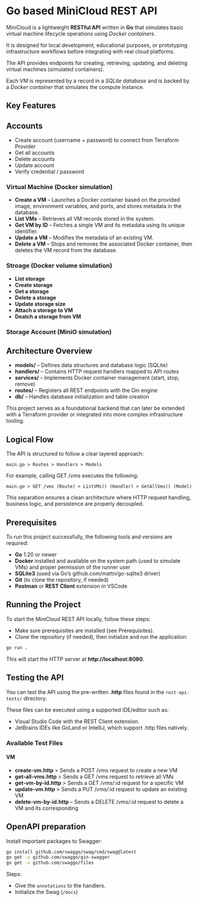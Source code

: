 # Go based MiniCloud REST API

MiniCloud is a lightweight __RESTful API__ written in __Go__ that simulates basic virtual machine lifecycle operations using _Docker containers_.

It is designed for local development, educational purposes, or prototyping infrastructure workflows before integrating with real cloud platforms.

The API provides endpoints for creating, retrieving, updating, and deleting virtual machines (simulated containers).

Each VM is represented by a record in a _SQLite database_ and is backed by a _Docker container_ that simulates the compute instance.

## Key Features

## Accounts

- Create account (username + password) to connect from Terraform Provider
- Get all accounts
- Delete accounts
- Update account
- Verify credential / password

### Virtual Machine (Docker simulation)

- __Create a VM__ – Launches a Docker container based on the provided image, environment variables, and ports, and stores metadata in the database.
- __List VMs__ – Retrieves all VM records stored in the system.
- __Get VM by ID__ – Fetches a single VM and its metadata using its unique identifier.
- __Update a VM__ – Modifies the metadata of an existing VM.
- __Delete a VM__ – Stops and removes the associated Docker container, then deletes the VM record from the database.

### Stroage (Docker volume simulation)

- __List storage__
- __Create storage__
- __Get a storage__
- __Delete a storage__
- __Update storage size__
- __Attach a storage to VM__
- __Deatch a storage from VM__

### Storage Account (MiniO simulation)

## Architecture Overview

- __models/__ – Defines data structures and database logic (SQLite)
- __handlers/__ – Contains HTTP request handlers mapped to API routes
- __services/__ – Implements Docker container management (start, stop, remove)
- __routes/__ – Registers all REST endpoints with the Gin engine
- __db/__ – Handles database initialization and table creation

This project serves as a foundational backend that can later be extended with a Terraform provider or integrated into more complex infrastructure tooling.

## Logical Flow

The API is structured to follow a clear layered approach:

```text
main.go > Routes > Handlers > Models
```

For example, calling GET /vms executes the following:

```text
main.go > GET /vms (Route) > ListVMs() (Handler) > GetAllVms() (Model)
```

This separation ensures a clean architecture where HTTP request handling, business logic, and persistence are properly decoupled.

## Prerequisites

To run this project successfully, the following tools and versions are required:

- __Go__ 1.20 or newer
- __Docker__ installed and available on the system path (used to simulate VMs) and proper permission of the runner user
- __SQLite3__ (used via Go’s github.com/mattn/go-sqlite3 driver)
- __Git__ (to clone the repository, if needed)
- __Postman__ or __REST Client__ extension in VSCode

## Running the Project

To start the MiniCloud REST API locally, follow these steps:

- Make sure prerequisites are installed (see Prerequisites).
- Clone the repository (if needed), then initialize and run the application:

```bash
go run .
```

This will start the HTTP server at __http://localhost:8080__.

## Testing the API

You can test the API using the pre-written __.http__ files found in the `rest-api-tests/` directory.

These files can be executed using a supported IDE/editor such as:

- Visual Studio Code with the REST Client extension.
- JetBrains IDEs like GoLand or IntelliJ, which support .http files natively.

### Available Test Files

#### VM

- __create-vm.http__ > Sends a POST /vms request to create a new VM
- __get-all-vms.http__ > Sends a GET /vms request to retrieve all VMs
- __get-vm-by-id.http__ > Sends a GET /vms/:id request for a specific VM
- __update-vm.http__ > Sends a PUT /vms/:id request to update an existing VM
- __delete-vm-by-id.http__ – Sends a DELETE /vms/:id request to delete a VM and its corresponding

## OpenAPI preparation

Install important packages to Swagger:

```bash
go install github.com/swaggo/swag/cmd/swag@latest
go get -u github.com/swaggo/gin-swagger
go get -u github.com/swaggo/files
```

Steps:

- Give the `annotations` to the handlers.
- Initialize the Swag (`/docs`)
